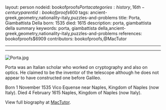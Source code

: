 layout: person
nodeid: bookofproofs$Porta
categories: history,16th-century
parentid: bookofproofs$600
tags: ancient-greek,geometry,nationality-italy,puzzles-and-problems
title: Porta, Giambattista Della
born: 1535
died: 1615
description: porta, giambattista della summary
keywords: porta, giambattista della,ancient-greek,geometry,nationality-italy,puzzles-and-problems
references: bookofproofs$6909
contributors: bookofproofs,@MacTutor

---


---

![Porta.jpg](https://github.com/bookofproofs/bookofproofs.github.io/blob/main/_sources/images/portraits/Porta.jpg?raw=true)

Porta was an Italian scholar who worked on cryptography and also on optics. He claimed to be the inventor of the telescope although he does not appear to have constructed one before Galileo.

Born 1 November 1535 Vico Equense near Naples, Kingdom of Naples (now Italy). Died 4 February 1615 Naples, Kingdom of Naples (now Italy).


View full biography at [MacTutor](https://mathshistory.st-andrews.ac.uk/Biographies/Porta/).